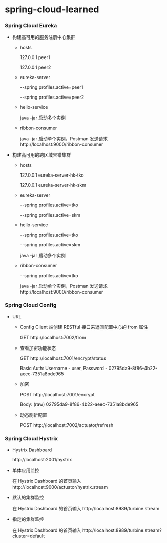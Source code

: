 # spring-cloud-learned

### Spring Cloud Eureka

* 构建高可用的服务注册中心集群

  * hosts 

    127.0.0.1 peer1

    127.0.0.1 peer2

  * eureka-server

    --spring.profiles.active=peer1

    --spring.profiles.active=peer2

  * hello-service

    java -jar 启动多个实例

  * ribbon-consumer

    java -jar 启动单个实例，Postman 发送请求 http://localhost:9000/ribbon-consumer

* 构建高可用的跨区域容错集群

  * hosts

    127.0.0.1 eureka-server-hk-tko

    127.0.0.1 eureka-server-hk-skm

  * eureka-server

    --spring.profiles.active=tko

    --spring.profiles.active=skm

  * hello-service

    --spring.profiles.active=tko

    --spring.profiles.active=skm

    java -jar 启动多个实例

  * ribbon-consumer

    --spring.profiles.active=tko
    
    java -jar 启动单个实例，Postman 发送请求 http://localhost:9000/ribbon-consumer

### Spring Cloud Config

* URL

  * Config Client 端创建 RESTful 接口来返回配置中心的 from 属性

    GET http://localhost:7002/from

  * 查看加密功能状态

    GET http://localhost:7001/encrypt/status

    Basic Auth: Username - user, Password - 02795da9-8f86-4b22-aeec-7351a8bde965

  * 加密

    POST http://localhost:7001/encrypt

    Body: (raw) 02795da9-8f86-4b22-aeec-7351a8bde965

  * 动态刷新配置

    POST http://localhost:7002/actuator/refresh

### Spring Cloud Hystrix

* Hystrix Dashboard

  http://localhost:2001/hystrix

* 单体应用监控

  在 Hystrix Dashboard 的首页输入 http://localhost:9000/actuator/hystrix.stream

* 默认的集群监控

  在 Hystrix Dashboard 的首页输入 http://localhost:8989/turbine.stream

* 指定的集群监控

  在 Hystrix Dashboard 的首页输入 http://localhost:8989/turbine.stream?cluster=default